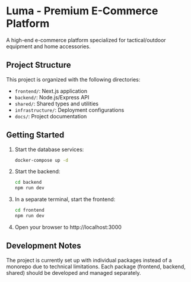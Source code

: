 # Luma - Premium E-Commerce Platform

A high-end e-commerce platform specialized for tactical/outdoor equipment and home accessories.

## Project Structure

This project is organized with the following directories:

- `frontend/`: Next.js application
- `backend/`: Node.js/Express API
- `shared/`: Shared types and utilities
- `infrastructure/`: Deployment configurations
- `docs/`: Project documentation

## Getting Started

1. Start the database services:

   ```bash
   docker-compose up -d
   ```

2. Start the backend:

   ```bash
   cd backend
   npm run dev
   ```

3. In a separate terminal, start the frontend:

   ```bash
   cd frontend
   npm run dev
   ```

4. Open your browser to http://localhost:3000

## Development Notes

The project is currently set up with individual packages instead of a monorepo due to technical limitations. Each package (frontend, backend, shared) should be developed and managed separately.

